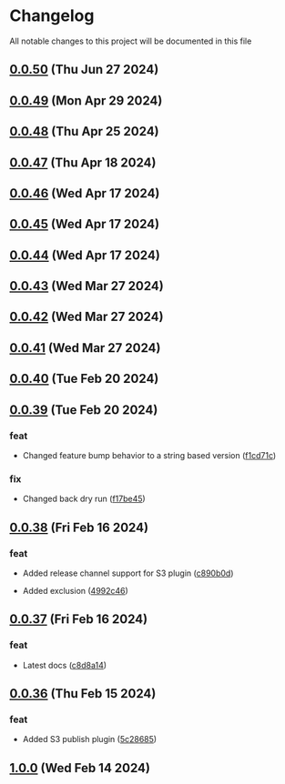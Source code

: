 
# Changelog

All notable changes to this project will be documented in this file


## [0.0.50](https://github.com/jwpkg/gitbump/compare/v0.0.49...v0.0.50) (Thu Jun 27 2024)



## [0.0.49](https://github.com/jwpkg/gitbump/compare/v0.0.48...v0.0.49) (Mon Apr 29 2024)



## [0.0.48](https://github.com/jwpkg/gitbump/compare/v0.0.47...v0.0.48) (Thu Apr 25 2024)



## [0.0.47](https://github.com/jwpkg/gitbump/compare/v0.0.46...v0.0.47) (Thu Apr 18 2024)



## [0.0.46](https://github.com/jwpkg/gitbump/compare/v0.0.45...v0.0.46) (Wed Apr 17 2024)



## [0.0.45](https://github.com/jwpkg/gitbump/compare/v0.0.44...v0.0.45) (Wed Apr 17 2024)



## [0.0.44](https://github.com/jwpkg/gitbump/compare/v0.0.43...v0.0.44) (Wed Apr 17 2024)



## [0.0.43](https://github.com/jwpkg/gitbump/compare/v0.0.42...v0.0.43) (Wed Mar 27 2024)



## [0.0.42](https://github.com/jwpkg/gitbump/compare/v0.0.41...v0.0.42) (Wed Mar 27 2024)



## [0.0.41](https://github.com/jwpkg/gitbump/compare/v0.0.40...v0.0.41) (Wed Mar 27 2024)



## [0.0.40](https://github.com/jwpkg/gitbump/compare/v0.0.39...v0.0.40) (Tue Feb 20 2024)



## [0.0.39](https://github.com/jwpkg/gitbump/compare/v0.0.38...v0.0.39) (Tue Feb 20 2024)

### feat

* Changed feature bump behavior to a string based version ([f1cd71c](https://github.com/jwpkg/gitbump/commit/f1cd71c950b5eb67e2d7b88442dcf40f3c5aae4b))

### fix

* Changed back dry run ([f17be45](https://github.com/jwpkg/gitbump/commit/f17be4534b1939a4d68d959a8750aefa0328be60))

## [0.0.38](https://github.com/jwpkg/gitbump/compare/v0.0.37...v0.0.38) (Fri Feb 16 2024)

### feat

* Added release channel support for S3 plugin ([c890b0d](https://github.com/jwpkg/gitbump/commit/c890b0dc53c37e639e615771350d0d369dd1c8d1))

* Added exclusion ([4992c46](https://github.com/jwpkg/gitbump/commit/4992c46f518924aabc565b18904fab688d1e70b5))

## [0.0.37](https://github.com/jwpkg/gitbump/compare/v0.0.36...v0.0.37) (Fri Feb 16 2024)

### feat

* Latest docs ([c8d8a14](https://github.com/jwpkg/gitbump/commit/c8d8a14879c34350abfa8a408dc038eba3cbd569))

## [0.0.36](https://github.com/jwpkg/gitbump/compare/v0.0.35...v0.0.36) (Thu Feb 15 2024)

### feat

* Added S3 publish plugin ([5c28685](https://github.com/jwpkg/gitbump/commit/5c28685fd28d0709bc4dcc93b81adac0233b3a14))

## [1.0.0](https://github.com/jwpkg/gitbump/compare/v0.0.35...v1.0.0) (Wed Feb 14 2024)


